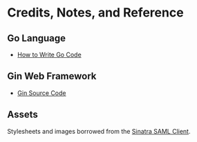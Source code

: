 # Credits, Notes, and Reference

## Go Language

  + [How to Write Go Code](https://golang.org/doc/code.html)

## Gin Web Framework

  + [Gin Source Code](https://github.com/gin-gonic/gin)

## Assets

Stylesheets and images borrowed from the [Sinatra SAML Client](https://github.com/18F/identity-sp-sinatra/).
